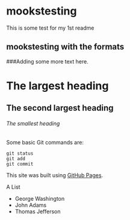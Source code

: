 # mookstesting

This is some test for my 1st readme

## mookstesting with the formats


###Adding some more text here.

# The largest heading
## The second largest heading
###### The smallest heading

Some basic Git commands are:
```
git status
git add
git commit
```
This site was built using [GitHub Pages](https://pages.github.com/).

A List

- George Washington
- John Adams
- Thomas Jefferson
